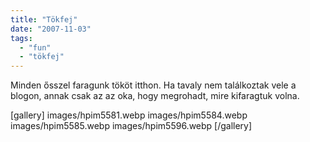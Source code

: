 ```yaml
---
title: "Tökfej"
date: "2007-11-03"
tags: 
  - "fun"
  - "tökfej"
---
```


Minden ősszel faragunk tököt itthon. Ha tavaly nem találkoztak vele a blogon, annak csak az az oka, hogy megrohadt, mire kifaragtuk volna.

[gallery]
  images/hpim5581.webp
  images/hpim5584.webp
  images/hpim5585.webp
  images/hpim5596.webp
[/gallery]

